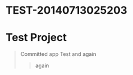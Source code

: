 TEST-20140713025203
===================

# Test Project

> Committed app Test
> and again
> > again

